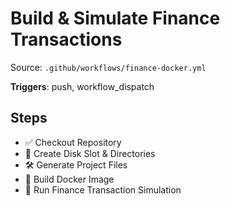 # Build & Simulate Finance Transactions

Source: `.github/workflows/finance-docker.yml`

**Triggers**: push, workflow_dispatch

## Steps
- ✅ Checkout Repository
- 📁 Create Disk Slot & Directories
- 🛠️ Generate Project Files
- 🐳 Build Docker Image
- 🚀 Run Finance Transaction Simulation
